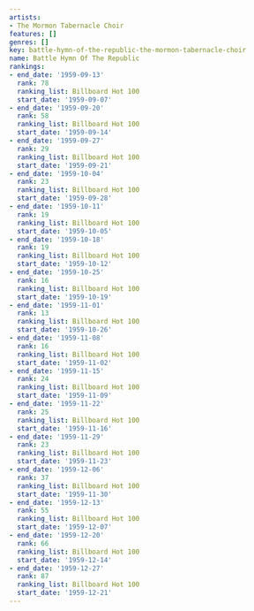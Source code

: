 ```yaml
---
artists:
- The Mormon Tabernacle Choir
features: []
genres: []
key: battle-hymn-of-the-republic-the-mormon-tabernacle-choir
name: Battle Hymn Of The Republic
rankings:
- end_date: '1959-09-13'
  rank: 78
  ranking_list: Billboard Hot 100
  start_date: '1959-09-07'
- end_date: '1959-09-20'
  rank: 58
  ranking_list: Billboard Hot 100
  start_date: '1959-09-14'
- end_date: '1959-09-27'
  rank: 29
  ranking_list: Billboard Hot 100
  start_date: '1959-09-21'
- end_date: '1959-10-04'
  rank: 23
  ranking_list: Billboard Hot 100
  start_date: '1959-09-28'
- end_date: '1959-10-11'
  rank: 19
  ranking_list: Billboard Hot 100
  start_date: '1959-10-05'
- end_date: '1959-10-18'
  rank: 19
  ranking_list: Billboard Hot 100
  start_date: '1959-10-12'
- end_date: '1959-10-25'
  rank: 16
  ranking_list: Billboard Hot 100
  start_date: '1959-10-19'
- end_date: '1959-11-01'
  rank: 13
  ranking_list: Billboard Hot 100
  start_date: '1959-10-26'
- end_date: '1959-11-08'
  rank: 16
  ranking_list: Billboard Hot 100
  start_date: '1959-11-02'
- end_date: '1959-11-15'
  rank: 24
  ranking_list: Billboard Hot 100
  start_date: '1959-11-09'
- end_date: '1959-11-22'
  rank: 25
  ranking_list: Billboard Hot 100
  start_date: '1959-11-16'
- end_date: '1959-11-29'
  rank: 23
  ranking_list: Billboard Hot 100
  start_date: '1959-11-23'
- end_date: '1959-12-06'
  rank: 37
  ranking_list: Billboard Hot 100
  start_date: '1959-11-30'
- end_date: '1959-12-13'
  rank: 55
  ranking_list: Billboard Hot 100
  start_date: '1959-12-07'
- end_date: '1959-12-20'
  rank: 66
  ranking_list: Billboard Hot 100
  start_date: '1959-12-14'
- end_date: '1959-12-27'
  rank: 87
  ranking_list: Billboard Hot 100
  start_date: '1959-12-21'
---
```


